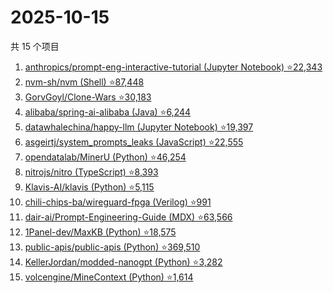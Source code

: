 # 2025-10-15

共 15 个项目

<!-- BEGIN GITHUB -->
<!-- 最后更新时间 2025-10-15 14:14:43 +0800 -->
1. [anthropics/prompt-eng-interactive-tutorial (Jupyter Notebook) ⭐22,343](https://github.com/anthropics/prompt-eng-interactive-tutorial)
1. [nvm-sh/nvm (Shell) ⭐87,448](https://github.com/nvm-sh/nvm)
1. [GorvGoyl/Clone-Wars ⭐30,183](https://github.com/GorvGoyl/Clone-Wars)
1. [alibaba/spring-ai-alibaba (Java) ⭐6,244](https://github.com/alibaba/spring-ai-alibaba)
1. [datawhalechina/happy-llm (Jupyter Notebook) ⭐19,397](https://github.com/datawhalechina/happy-llm)
1. [asgeirtj/system_prompts_leaks (JavaScript) ⭐22,555](https://github.com/asgeirtj/system_prompts_leaks)
1. [opendatalab/MinerU (Python) ⭐46,254](https://github.com/opendatalab/MinerU)
1. [nitrojs/nitro (TypeScript) ⭐8,393](https://github.com/nitrojs/nitro)
1. [Klavis-AI/klavis (Python) ⭐5,115](https://github.com/Klavis-AI/klavis)
1. [chili-chips-ba/wireguard-fpga (Verilog) ⭐991](https://github.com/chili-chips-ba/wireguard-fpga)
1. [dair-ai/Prompt-Engineering-Guide (MDX) ⭐63,566](https://github.com/dair-ai/Prompt-Engineering-Guide)
1. [1Panel-dev/MaxKB (Python) ⭐18,575](https://github.com/1Panel-dev/MaxKB)
1. [public-apis/public-apis (Python) ⭐369,510](https://github.com/public-apis/public-apis)
1. [KellerJordan/modded-nanogpt (Python) ⭐3,282](https://github.com/KellerJordan/modded-nanogpt)
1. [volcengine/MineContext (Python) ⭐1,614](https://github.com/volcengine/MineContext)
<!-- END GITHUB -->